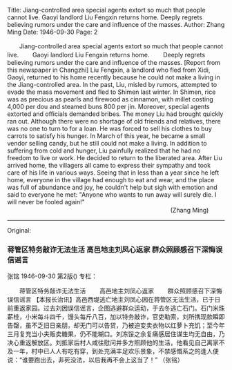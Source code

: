 Title: Jiang-controlled area special agents extort so much that people cannot live. Gaoyi landlord Liu Fengxin returns home. Deeply regrets believing rumors under the care and influence of the masses.
Author: Zhang Ming
Date: 1946-09-30
Page: 2

　　Jiang-controlled area special agents extort so much that people cannot live.
　　Gaoyi landlord Liu Fengxin returns home.
　　Deeply regrets believing rumors under the care and influence of the masses.
[Report from this newspaper in Changzhi] Liu Fengxin, a landlord who fled from Xidi, Gaoyi, returned to his home recently because he could not make a living in the Jiang-controlled area. In the past, Liu, misled by rumors, attempted to evade the mass movement and fled to Shimen last winter. In Shimen, rice was as precious as pearls and firewood as cinnamon, with millet costing 4,000 per dou and steamed buns 800 per jin. Moreover, special agents extorted and officials demanded bribes. The money Liu had brought quickly ran out. Although there were no shortage of old friends and relatives, there was no one to turn to for a loan. He was forced to sell his clothes to buy carrots to satisfy his hunger. In March of this year, he became a small vendor selling candy, but he still could not make a living. In addition to suffering from cold and hunger, Liu painfully realized that he had no freedom to live or work. He decided to return to the liberated area. After Liu arrived home, the villagers all came to express their sympathy and took care of his life in various ways. Seeing that in less than a year since he left home, everyone in the village had enough to eat and wear, and the place was full of abundance and joy, he couldn't help but sigh with emotion and said to everyone he met: "Anyone who wants to run away will surely die. I will never be fooled again!"
　　　　　　　　　　　　　　　　　　　　　　　　　　　(Zhang Ming)



<hr /> 

Original: 


### 蒋管区特务敲诈无法生活  高邑地主刘凤心返家  群众照顾感召下深悔误信谣言
张铭
1946-09-30
第2版()
专栏：

　　蒋管区特务敲诈无法生活
　　高邑地主刘凤心返家
　　群众照顾感召下深悔误信谣言
    【本报长治讯】高邑西堤逃亡地主刘凤心因在蒋管区无法生活，已于日前重返家园。过去刘因误信谣言，企图逃避群众运动，于去冬逃亡石门。石门米珠薪桂，小米每斗四千，馒头每斤八百，加以特务敲诈，官吏勒索，刘所携现款瞬即告罄，虽不乏旧日亲朋，却无门可以告贷，乃被迫变卖衣物以红萝卜充饥；至今年三月复充当小夫贩卖糖果，仍不能糊口。刘冻馁之余复痛感居住谋生均无自由，乃决心重返解放区。刘抵家后村人咸往慰问并多方照顾他的生活，他看见自己离家不及一年，村中已人人有吃有穿，到处充满丰足欢乐景象，不禁感慨系之的逢人便说：“谁要跑出去，非死没法，以后我再不会上这当了！”
                                （张铭）
